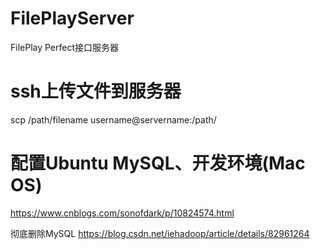 # FilePlayServer
FilePlay Perfect接口服务器

# ssh上传文件到服务器
scp /path/filename username@servername:/path/
# 配置Ubuntu MySQL、开发环境(Mac OS)
https://www.cnblogs.com/sonofdark/p/10824574.html

彻底删除MySQL
https://blog.csdn.net/iehadoop/article/details/82961264
